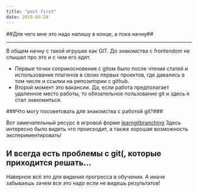 ```yaml
---
title: "post first"
date: 2019-03-28
---
```


##Для чего мне это надо напишу в конце, а пока начну##
- - - -
В общем начну с такой игрушке как GIT. До знакомства с frontendom не слышал про это и с чем его едят.
* Первые точки соприкосновения с gitом было после чтения статей и использование плагинов в своих первых проектов, где давались в том числе и ссылки на репозитории с github.
* Второй момент это вакансии. Да, если работа предполагает удаленное место работы, то обязательное пользование git и здесь я стал знакомиться.

###Что могу посоветовать для знакомства c работой git?###

Вот замечательный ресурс в игровой форме [learngitbranching](https://learngitbranching.js.org/)
Здесь интересно было видеть что происходит, а также хорошая возможность экспериментировать!

И всегда есть проблемы с git(, которые приходится решать...
----
Наверное всё это для видения прогресса в обучении. А иначе забываешь зачем все это надо если не видешь результатов!
